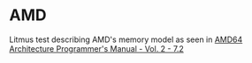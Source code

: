 # AMD

Litmus test describing AMD's memory model as seen in [AMD64 Architecture Programmer's Manual - Vol. 2 - 7.2](https://www.amd.com/system/files/TechDocs/24593.pdf#page=218)
